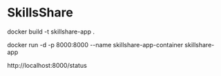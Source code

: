 # SkillsShare

docker build -t skillshare-app . 

docker run -d -p 8000:8000 --name skillshare-app-container skillshare-app

http://localhost:8000/status